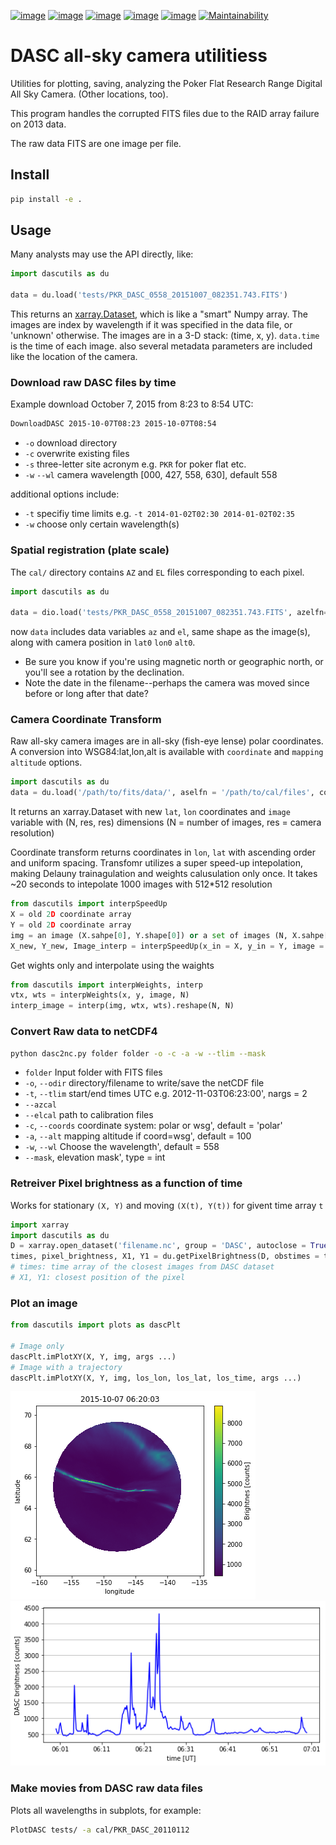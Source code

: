 [![image](https://zenodo.org/badge/51016067.svg)](https://zenodo.org/badge/latestdoi/51016067)
[![image](http://img.shields.io/badge/powered%20by-AstroPy-orange.svg?style=flat)](http://www.astropy.org/)
[![image](https://travis-ci.org/scivision/dascutils.svg?branch=master)](https://travis-ci.org/scivision/dascutils)
[![image](https://coveralls.io/repos/github/scivision/dascutils/badge.svg?branch=master)](https://coveralls.io/github/scivision/dascutils?branch=master)
[![image](https://ci.appveyor.com/api/projects/status/xrtb6fc3d4ojp507?svg=true)](https://ci.appveyor.com/project/scivision/dascutils)
[![Maintainability](https://api.codeclimate.com/v1/badges/36b08deedc7d2bf750c8/maintainability)](https://codeclimate.com/github/aldebaran1/dascutils/maintainability)

# DASC all-sky camera utilitiess

Utilities for plotting, saving, analyzing the Poker Flat Research Range Digital All Sky Camera. (Other locations, too).

This program handles the corrupted FITS files due to the RAID array failure on 2013 data.

The raw data FITS are one image per file.


## Install

```sh
pip install -e .
```

## Usage
Many analysts may use the API directly, like:
```python
import dascutils as du

data = du.load('tests/PKR_DASC_0558_20151007_082351.743.FITS')
```
This returns an [xarray.Dataset](http://xarray.pydata.org/en/stable/generated/xarray.Dataset.html), which is like a "smart" Numpy array.
The images are index by wavelength if it was specified in the data file, or 'unknown' otherwise.
The images are in a 3-D stack: (time, x, y).
`data.time` is the time of each image.
also several metadata parameters are included like the location of the camera.

### Download raw DASC files by time

Example download October 7, 2015 from 8:23 to 8:54 UTC:

```sh
DownloadDASC 2015-10-07T08:23 2015-10-07T08:54
```

* `-o` download directory 
* `-c` overwrite existing files 
* `-s` three-letter site acronym e.g. `PKR` for poker flat etc.
* `-w` `--wl` camera wavelength [000, 427, 558, 630], default 558

additional options include:

* `-t` specifiy time limits e.g.  `-t 2014-01-02T02:30 2014-01-02T02:35`
* `-w` choose only certain wavelength(s)

### Spatial registration (plate scale)

The `cal/` directory contains `AZ` and `EL` files corresponding to each pixel. 

```python
import dascutils as du

data = dio.load('tests/PKR_DASC_0558_20151007_082351.743.FITS', azelfn='cal/PKR_DASC_20110112')
```

now `data` includes data variables `az` and `el`, same shape as the image(s), along with camera position in `lat0` `lon0` `alt0`.

* Be sure you know if you're using magnetic north or geographic north, or you'll see a rotation by the declination.
* Note the date in the filename--perhaps the camera was moved since before or long after that date?

### Camera Coordinate Transform

Raw all-sky camera images are in all-sky (fish-eye lense) polar coordinates. A conversion into WSG84:lat,lon,alt is available
with `coordinate` and `mapping altitude` options.

```python
import dascutils as du
data = du.load('/path/to/fits/data/', aselfn = '/path/to/cal/files', coordinate = 'wsg', mapping_altitude = 110)
```
It returns an xarray.Dataset with new `lat`, `lon` coordinates and `image` variable with (N, res, res) dimensions (N = number of images,
res = camera resolution)

Coordinate transform returns coordinates in `lon`, `lat` with ascending order and uniform spacing. Transfomr utilizes a super speed-up 
intepolation, making Delauny trainagulation and weights calusulation only once. It takes ~20 seconds to intepolate 1000 images with 512*512
resolution

```python
from dascutils import interpSpeedUp
X = old 2D coordinate array
Y = old 2D coordinate array
img = an image (X.sahpe[0], Y.shape[0]) or a set of images (N, X.sahpe[0], Y.shape[0]), say, N is a time coordinate
X_new, Y_new, Image_interp = interpSpeedUp(x_in = X, y_in = Y, image = img, verbose = False)
```

Get wights only and interpolate using the waights
```python
from dascutils import interpWeights, interp
vtx, wts = interpWeights(x, y, image, N)
interp_image = interp(img, wtx, wts).reshape(N, N)
```

### Convert Raw data to netCDF4

```sh
python dasc2nc.py folder folder -o -c -a -w --tlim --mask
```
* `folder` Input folder with FITS files
* `-o`, `--odir` directory/filename to write/save the netCDF file
* `-t`, `--tlim` start/end times UTC e.g. 2012-11-03T06:23:00', nargs = 2
* `--azcal`
* `--elcal` path to calibration files
* `-c`, `--coords` coordinate system: polar or wsg', default = 'polar'
* `-a`, `--alt` mapping altitude if coord=wsg', default = 100
* `-w`, `--wl` Choose the wavelength', default = 558
* `--mask`, elevation mask', type = int

### Retreiver Pixel brightness as a function of time
Works for stationary `(X, Y)` and moving `(X(t), Y(t))` for givent time array `t`
```python
import xarray
import dascutils as du
D = xarray.open_dataset('filename.nc', group = 'DASC', autoclose = True)
times, pixel_brightness, X1, Y1 = du.getPixelBrightness(D, obstimes = t, obs_lon = X, obs_lat = Y, coordinates=True)
# times: time array of the closest images from DASC dataset
# X1, Y1: closest position of the pixel
```

### Plot an image
```python
from dascutils import plots as dascPlt

# Image only
dascPlt.imPlotXY(X, Y, img, args ...)
# Image with a trajectory
dascPlt.imPlotXY(X, Y, img, los_lon, los_lat, los_time, args ...)
```
![Alt text](tests/im.png?raw=true)
![Alt text](tests/im-los.png?raw=true)
### Make movies from DASC raw data files

Plots all wavelengths in subplots, for example:

```sh
PlotDASC tests/ -a cal/PKR_DASC_20110112
```
